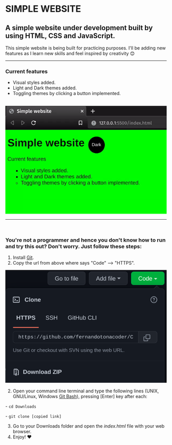 # SIMPLE WEBSITE

## A simple website under development built by using HTML, CSS and JavaScript.

This simple website is being built for practicing purposes. I'll be adding new features as I learn new skills and feel inspired by creativity 😊
___

### Current features

- Visual styles added.
- Light and Dark themes added.
- Toggling themes by clicking a button implemented.
<br></br>

<img src="resources/Simple_Website_sneak_peek.gif" alt="Simple Website sneak peek">

___
<br>

### You're not a programmer and hence you don't know how to run and try this out? Don't worry. **Just follow these steps**:

1. Install [Git](https://git-scm.com/book/en/v2/Getting-Started-Installing-Git).
2. Copy the url from above where says "Code" --> "HTTPS".

<img src="resources/git_clone_sample.png" alt="git url for cloning project">


2. Open your command line terminal and type the following lines (UNIX, GNU/Linux, Windows [Git Bash](https://youtu.be/sQY0g7s2hac)), pressing [Enter] key after each:

\- `cd Downloads`

\- `git clone [copied link]`

3. Go to your Downloads folder and open the _index.html_ file with your web browser.
4. Enjoy! ❤️
</br>